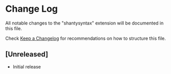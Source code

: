 # Change Log

All notable changes to the "shantysyntax" extension will be documented in this file.

Check [Keep a Changelog](http://keepachangelog.com/) for recommendations on how to structure this file.

## [Unreleased]

- Initial release